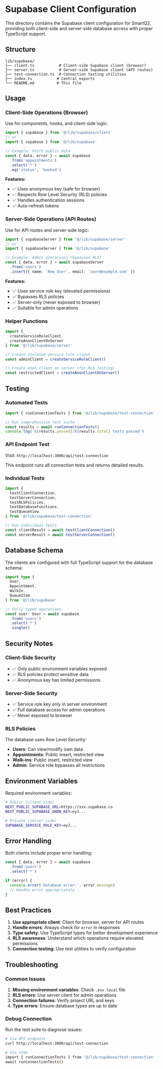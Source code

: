 # Supabase Client Configuration

This directory contains the Supabase client configuration for SmartQ2, providing both client-side and server-side database access with proper TypeScript support.

## Structure

```
lib/supabase/
├── client.ts           # Client-side Supabase client (browser)
├── server.ts           # Server-side Supabase client (API routes)
├── test-connection.ts  # Connection testing utilities
├── index.ts           # Central exports
└── README.md          # This file
```

## Usage

### Client-Side Operations (Browser)

Use for components, hooks, and client-side logic:

```typescript
import { supabase } from '@/lib/supabase/client'
// or
import { supabase } from '@/lib/supabase'

// Example: Fetch public data
const { data, error } = await supabase
  .from('appointments')
  .select('*')
  .eq('status', 'booked')
```

**Features:**
- ✅ Uses anonymous key (safe for browser)
- ✅ Respects Row Level Security (RLS) policies
- ✅ Handles authentication sessions
- ✅ Auto-refresh tokens

### Server-Side Operations (API Routes)

Use for API routes and server-side logic:

```typescript
import { supabaseServer } from '@/lib/supabase/server'
// or
import { supabaseServer } from '@/lib/supabase'

// Example: Admin operations (bypasses RLS)
const { data, error } = await supabaseServer
  .from('users')
  .insert({ name: 'New User', email: 'user@example.com' })
```

**Features:**
- ✅ Uses service role key (elevated permissions)
- ✅ Bypasses RLS policies
- ✅ Server-only (never exposed to browser)
- ✅ Suitable for admin operations

### Helper Functions

```typescript
import { 
  createServiceRoleClient, 
  createAnonClientOnServer 
} from '@/lib/supabase/server'

// Create isolated service role client
const adminClient = createServiceRoleClient()

// Create anon client on server (for RLS testing)
const restrictedClient = createAnonClientOnServer()
```

## Testing

### Automated Tests

```typescript
import { runConnectionTests } from '@/lib/supabase/test-connection'

// Run comprehensive test suite
const results = await runConnectionTests()
console.log(`${results.passed}/${results.total} tests passed`)
```

### API Endpoint Test

Visit: `http://localhost:3000/api/test-connection`

This endpoint runs all connection tests and returns detailed results.

### Individual Tests

```typescript
import {
  testClientConnection,
  testServerConnection,
  testRLSPolicies,
  testDatabaseFunctions,
  testQueueView
} from '@/lib/supabase/test-connection'

// Run individual tests
const clientResult = await testClientConnection()
const serverResult = await testServerConnection()
```

## Database Schema

The clients are configured with full TypeScript support for the database schema:

```typescript
import type { 
  User, 
  Appointment, 
  WalkIn, 
  QueueItem 
} from '@/lib/supabase'

// Fully typed operations
const user: User = await supabase
  .from('users')
  .select('*')
  .single()
```

## Security Notes

### Client-Side Security
- ✅ Only public environment variables exposed
- ✅ RLS policies protect sensitive data
- ✅ Anonymous key has limited permissions

### Server-Side Security
- ✅ Service role key only in server environment
- ✅ Full database access for admin operations
- ✅ Never exposed to browser

### RLS Policies

The database uses Row Level Security:

- **Users**: Can view/modify own data
- **Appointments**: Public insert, restricted view
- **Walk-ins**: Public insert, restricted view
- **Admin**: Service role bypasses all restrictions

## Environment Variables

Required environment variables:

```bash
# Public (client-side)
NEXT_PUBLIC_SUPABASE_URL=https://xxx.supabase.co
NEXT_PUBLIC_SUPABASE_ANON_KEY=eyJ...

# Private (server-side)
SUPABASE_SERVICE_ROLE_KEY=eyJ...
```

## Error Handling

Both clients include proper error handling:

```typescript
const { data, error } = await supabase
  .from('users')
  .select('*')

if (error) {
  console.error('Database error:', error.message)
  // Handle error appropriately
}
```

## Best Practices

1. **Use appropriate client**: Client for browser, server for API routes
2. **Handle errors**: Always check for `error` in responses
3. **Type safety**: Use TypeScript types for better development experience
4. **RLS awareness**: Understand which operations require elevated permissions
5. **Connection testing**: Use test utilities to verify configuration

## Troubleshooting

### Common Issues

1. **Missing environment variables**: Check `.env.local` file
2. **RLS errors**: Use server client for admin operations
3. **Connection failures**: Verify project URL and keys
4. **Type errors**: Ensure database types are up to date

### Debug Connection

Run the test suite to diagnose issues:

```bash
# Via API endpoint
curl http://localhost:3000/api/test-connection

# Via code
import { runConnectionTests } from '@/lib/supabase/test-connection'
await runConnectionTests()
``` 